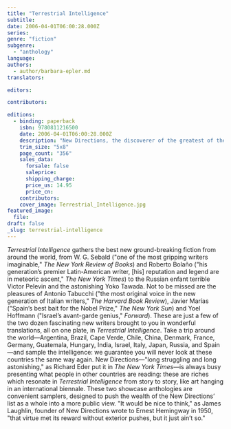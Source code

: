 ```yaml
---
title: "Terrestrial Intelligence"
subtitle:
date: 2006-04-01T06:00:28.000Z
series:
genre: "fiction"
subgenre:
  - "anthology"
language:
authors:
  - author/barbara-epler.md
translators:

editors:

contributors:

editions:
  - binding: paperback
    isbn: 9780811216500
    date: 2006-04-01T06:00:28.000Z
    description: "New Directions, the discoverer of the greatest of the great contemporary world writers—such as W. G. Sebald and Roberto Bolaño, Inger Christensen and Bei Dao, Victor Pelevin and Javier Marías—now puts them on display in a showcase anthology. "
    trim_size: "5x8"
    page_count: "356"
    sales_data:
      forsale: false
      saleprice:
      shipping_charge:
      price_us: 14.95
      price_cn:
    contributors:
    cover_image: Terrestrial_Intelligence.jpg
featured_image:
  file:
draft: false
_slug: terrestrial-intelligence
---
```


_Terrestrial Intelligence_ gathers the best new ground-breaking fiction from around the world, from W. G. Sebald ("one of the most gripping writers imaginable," _The New York Review of Books_) and Roberto Bolaño ("his generation’s premier Latin-American writer, [his] reputation and legend are in meteoric ascent," _The New York Times_) to the Russian enfant terrible Victor Pelevin and the astonishing Yoko Tawada. Not to be missed are the pleasures of Antonio Tabucchi ("the most original voice in the new generation of Italian writers," _The Harvard Book Review_), Javier Marías ("Spain’s best bait for the Nobel Prize," _The New York Sun_) and Yoel Hoffmann ("Israel’s avant-garde genius," _Forward_). These are just a few of the two dozen fascinating new writers brought to you in wonderful translations, all on one plate, in _Terrestrial Intelligence_. Take a trip around the world—Argentina, Brazil, Cape Verde, Chile, China, Denmark, France, Germany, Guatemala, Hungary, India, Israel, Italy, Japan, Russia, and Spain—and sample the intelligence: we guarantee you will never look at these countries the same way again. New Directions—"long struggling and long astonishing," as Richard Eder put it in _The New York Times_—is always busy presenting what people in other countries are reading: these are riches which resonate in _Terrestrial Intelligence_ from story to story, like art hanging in an international biennale. These two showcase anthologies are convenient samplers, designed to push the wealth of the New Directions’ list as a whole into a more public view. "It would be nice to think," as James Laughlin, founder of New Directions wrote to Ernest Hemingway in 1950, "that virtue met its reward without exterior pushes, but it just ain’t so."

